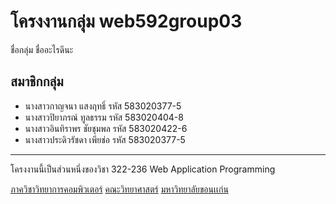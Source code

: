 # โครงงานกลุ่ม web592group03
ชื่อกลุ่ม ชื่ออะไรดีนะ

## สมาชิกกลุ่ม
- นางสาวกาญจนา   แสงฤทธิ์    รหัส 583020377-5 
- นางสาวปิยาภรณ์   ทูลธรรม    รหัส 583020404-8
- นางสาวอินทิราพร  ชัยชุมพล    รหัส 583020422-6
- นางสาวประดิวรัชดา เพียช่อ     รหัส 583020377-5 

<hr>
โครงงานนี้เป็นส่วนหนึ่งของวิชา 322-236 Web Application Programming

[ภาควิชาวิทยาการคอมพิวเตอร์](http://www.cs.kku.ac.th/)
[คณะวิทยาศาสตร์](http://www.sc.kku.ac.th/)
[มหาวิทยาลัยขอนเเก่น](http://www.kku.ac.th/)


